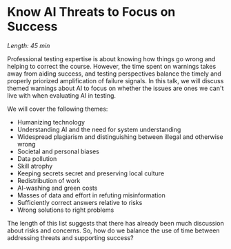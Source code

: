 # Know AI Threats to Focus on Success

*Length: 45 min* 

Professional testing expertise is about knowing how things go wrong and helping to correct the course. However, the time spent on warnings takes away from aiding success, and testing perspectives balance the timely and properly priorized amplification of failure signals. In this talk, we will discuss themed warnings about AI to focus on whether the issues are ones we can't live with when evaluating AI in testing.

We will cover the following themes:

* Humanizing technology
* Understanding AI and the need for system understanding
* Widespread plagiarism and distinguishing between illegal and otherwise wrong
* Societal and personal biases
* Data pollution
* Skill atrophy
* Keeping secrets secret and preserving local culture
* Redistribution of work
* AI-washing and green costs
* Masses of data and effort in refuting misinformation
* Sufficiently correct answers relative to risks
* Wrong solutions to right problems

The length of this list suggests that there has already been much discussion about risks and concerns. So, how do we balance the use of time between addressing threats and supporting success?
